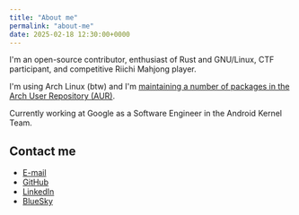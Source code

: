 ```yaml
---
title: "About me"
permalink: "about-me"
date: 2025-02-18 12:30:00+0000
---
```


I'm an open-source contributor, enthusiast of Rust and GNU/Linux, CTF participant, and competitive Riichi Mahjong player.

I'm using Arch Linux (btw) and I'm [maintaining a number of packages in the Arch User Repository (AUR)](https://aur.archlinux.org/packages?O=0&SeB=M&K=m4tx&outdated=&SB=p&SO=d&PP=50&submit=Go).

Currently working at Google as a Software Engineer in the Android Kernel Team.

## Contact me

* [E-mail](mailto:mateusz@mackowski.org)
* [GitHub](https://github.com/m4tx)
* [LinkedIn](https://www.linkedin.com/in/mmackowski1/)
* [BlueSky](https://bsky.app/profile/mackow.ski)
